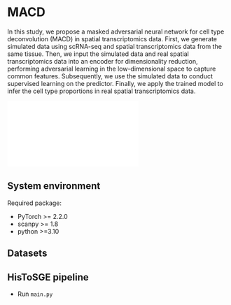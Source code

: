 # MACD
In this study, we propose a masked adversarial neural network for cell type deconvolution (MACD) in spatial transcriptomics data.
First, we generate simulated data using scRNA-seq and spatial transcriptomics data from the same tissue. Then, we input the simulated data and real spatial transcriptomics data into an encoder for dimensionality reduction, performing adversarial learning in the low-dimensional space to capture common features. Subsequently, we use the simulated data to conduct supervised learning on the predictor. Finally, we apply the trained model to infer the cell type proportions in real spatial transcriptomics data.

![(Variational)](Fig_1_Final.pdf)


## System environment
Required package:
- PyTorch >= 2.2.0
- scanpy >= 1.8
- python >=3.10

## Datasets

## HisToSGE pipeline
- Run `main.py`

